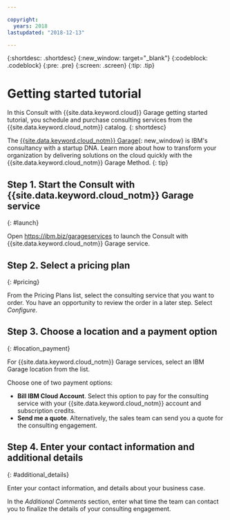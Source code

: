 ```yaml
---

copyright:
  years: 2018
lastupdated: "2018-12-13"

---
```


{:shortdesc: .shortdesc}
{:new_window: target="_blank"}
{:codeblock: .codeblock}
{:pre: .pre}
{:screen: .screen}
{:tip: .tip}

<!-- Name your file `getting-started.md` and include it in the Learn nav group in your toc file. -->


# Getting started tutorial
In this Consult with {{site.data.keyword.cloud}} Garage getting started tutorial, you schedule and purchase consulting services from the {{site.data.keyword.cloud_notm}} catalog.
{: shortdesc}

The [{{site.data.keyword.cloud_notm}} Garage](http://www.ibm.com/cloud/garage/){: new_window} is IBM's consultancy with a startup DNA. Learn more about how to transform your organization by delivering solutions on the cloud quickly with the {{site.data.keyword.cloud_notm}} Garage Method.
{: tip}

## Step 1. Start the Consult with {{site.data.keyword.cloud_notm}} Garage service
{: #launch}

Open https://ibm.biz/garageservices to launch the Consult with {{site.data.keyword.cloud_notm}} Garage service.

## Step 2. Select a pricing plan
{: #pricing}

From the Pricing Plans list, select the consulting service that you want to order. You have an opportunity to review the order in a later step. Select _Configure_.

## Step 3. Choose a location and a payment option
{: #location_payment}

For {{site.data.keyword.cloud_notm}} Garage services, select an IBM Garage location from the list.

Choose one of two payment options:
* **Bill IBM Cloud Account**. Select this option to pay for the consulting service with your {{site.data.keyword.cloud_notm}} account and subscription credits.
* **Send me a quote**. Alternatively, the sales team can send you a quote for the consulting engagement.

## Step 4. Enter your contact information and additional details
{: #additional_details}

Enter your contact information, and details about your business case.

In the _Additional Comments_ section, enter what time the team can contact you to finalize the details of your consulting engagement.
